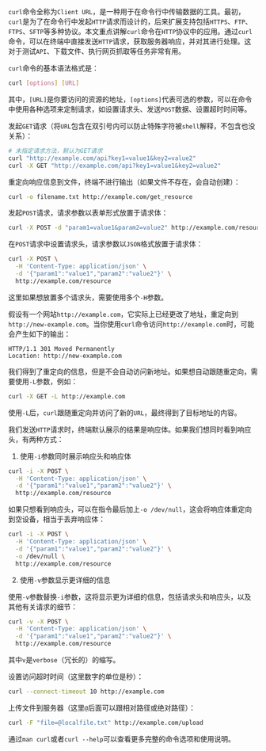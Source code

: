 `curl`命令全称为`Client URL`，是一种用于在命令行中传输数据的工具。最初，`curl`是为了在命令行中发起`HTTP`请求而设计的，后来扩展支持包括`HTTPS`、`FTP`、`FTPS`、`SFTP`等多种协议。本文重点讲解`curl`命令在`HTTP`协议中的应用。通过`curl`命令，可以在终端中直接发送`HTTP`请求，获取服务器响应，并对其进行处理。这对于测试`API`、下载文件、执行网页抓取等任务非常有用。

`curl`命令的基本语法格式是：

```sh
curl [options] [URL]
```

其中，`[URL]`是你要访问的资源的地址，`[options]`代表可选的参数，可以在命令中使用各种选项来定制请求，如设置请求头、发送`POST`数据、设置超时时间等。

发起`GET`请求（将`URL`包含在双引号内可以防止特殊字符被`shell`解释，不包含也没关系）：

```sh
# 未指定请求方法，默认为GET请求
curl "http://example.com/api?key1=value1&key2=value2"
curl -X GET "http://example.com/api?key1=value1&key2=value2"
```

重定向响应信息到文件，终端不进行输出（如果文件不存在，会自动创建）：

```sh
curl -o filename.txt http://example.com/get_resource
```

发起`POST`请求，请求参数以表单形式放置于请求体：

```sh
curl -X POST -d "param1=value1&param2=value2" http://example.com/resource
```

在`POST`请求中设置请求头，请求参数以`JSON`格式放置于请求体：

```sh
curl -X POST \
  -H 'Content-Type: application/json' \
  -d '{"param1":"value1","param2":"value2"}' \
  http://example.com/resource
```

这里如果想放置多个请求头，需要使用多个`-H`参数。

假设有一个网站`http://example.com`，它实际上已经更改了地址，重定向到`http://new-example.com`。当你使用`curl`命令访问`http://example.com`时，可能会产生如下的输出：

```vbnet
HTTP/1.1 301 Moved Permanently
Location: http://new-example.com
```

我们得到了重定向的信息，但是不会自动访问新地址。如果想自动跟随重定向，需要使用`-L`参数，例如：

```sh
curl -X GET -L http://example.com
```

使用`-L`后，`curl`跟随重定向并访问了新的`URL`，最终得到了目标地址的内容。

我们发送`HTTP`请求时，终端默认展示的结果是响应体。如果我们想同时看到响应头，有两种方式：

1. 使用`-i`参数同时展示响应头和响应体

```sh
curl -i -X POST \
  -H 'Content-Type: application/json' \
  -d '{"param1":"value1","param2":"value2"}' \
  http://example.com/resource
```

如果只想看到响应头，可以在指令最后加上`-o /dev/null`，这会将响应体重定向到空设备，相当于丢弃响应体：

```sh
curl -i -X POST \
  -H 'Content-Type: application/json' \
  -d '{"param1":"value1","param2":"value2"}' \
  -o /dev/null \
  http://example.com/resource
```

2. 使用`-v`参数显示更详细的信息

使用`-v`参数替换`-i`参数，这将显示更为详细的信息，包括请求头和响应头，以及其他有关请求的细节：

```sh
curl -v -X POST \
  -H 'Content-Type: application/json' \
  -d '{"param1":"value1","param2":"value2"}' \
  http://example.com/resource
```

其中`v`是`verbose`（冗长的）的缩写。

设置访问超时时间（这里数字的单位是秒）：

```sh
curl --connect-timeout 10 http://example.com
```

上传文件到服务器（这里`@`后面可以跟相对路径或绝对路径）：

```sh
curl -F "file=@localfile.txt" http://example.com/upload
```

通过`man curl`或者`curl --help`可以查看更多完整的命令选项和使用说明。
